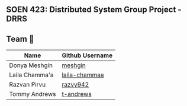 ## SOEN 423: Distributed System Group Project - DRRS


## Team 🦄
| Name | Github Username |
|---|---|
| Donya Meshgin | [meshgin](https://github.com/meshgin) |
| Laila Chamma'a | [laila-chammaa](https://github.com/laila-chammaa) |
| Razvan Pirvu | [razvy942](https://github.com/razvy942) |
| Tommy Andrews | [t-andrews](https://github.com/t-andrews) |